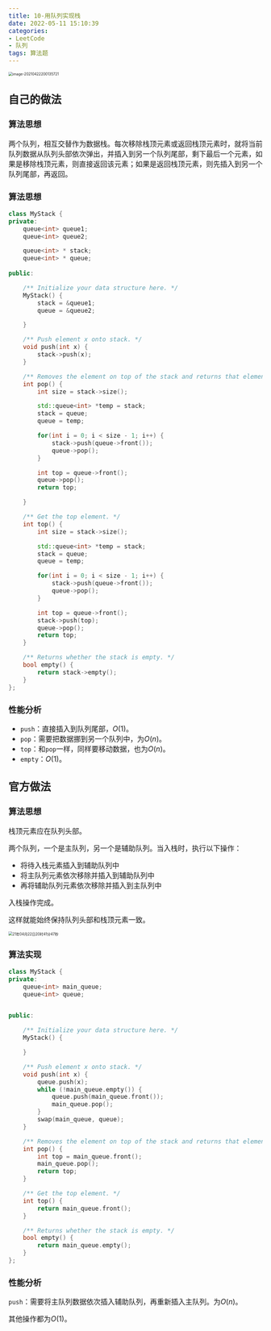 ```yaml
---
title: 10-用队列实现栈
date: 2022-05-11 15:10:39
categories: 
- LeetCode
- 队列
tags: 算法题
---
```




<img src="https://crayon-1302863897.cos.ap-beijing.myqcloud.com/image/image-20210422200135721.png" alt="image-20210422200135721" style="zoom:50%;" />



## 自己的做法

### 算法思想

两个队列，相互交替作为数据栈。每次移除栈顶元素或返回栈顶元素时，就将当前队列数据从队列头部依次弹出，并插入到另一个队列尾部，剩下最后一个元素，如果是移除栈顶元素，则直接返回该元素；如果是返回栈顶元素，则先插入到另一个队列尾部，再返回。



### 算法思想

```c++
class MyStack {
private:
    queue<int> queue1;
    queue<int> queue2;

    queue<int> * stack;
    queue<int> * queue;
    
public:

    /** Initialize your data structure here. */
    MyStack() {
        stack = &queue1;
        queue = &queue2;

    }

    /** Push element x onto stack. */
    void push(int x) {
        stack->push(x);
    }

    /** Removes the element on top of the stack and returns that element. */
    int pop() {
        int size = stack->size();

        std::queue<int> *temp = stack;
        stack = queue;
        queue = temp;

        for(int i = 0; i < size - 1; i++) {
            stack->push(queue->front());
            queue->pop();
        }

        int top = queue->front();
        queue->pop();
        return top;

    }

    /** Get the top element. */
    int top() {
        int size = stack->size();

        std::queue<int> *temp = stack;
        stack = queue;
        queue = temp;

        for(int i = 0; i < size - 1; i++) {
            stack->push(queue->front());
            queue->pop();
        }

        int top = queue->front();
        stack->push(top);
        queue->pop();
        return top;
    }

    /** Returns whether the stack is empty. */
    bool empty() {
        return stack->empty();
    }
};
```



### 性能分析

- `push`：直接插入到队列尾部，$O(1)$。
- `pop`：需要把数据挪到另一个队列中，为$O(n)$。
- `top`：和`pop`一样，同样要移动数据，也为$O(n)$。
- `empty`：$O(1)$。



## 官方做法

### 算法思想

栈顶元素应在队列头部。

两个队列，一个是主队列，另一个是辅助队列。当入栈时，执行以下操作：

- 将待入栈元素插入到辅助队列中
- 将主队列元素依次移除并插入到辅助队列中
- 再将辅助队列元素依次移除并插入到主队列中

入栈操作完成。

这样就能始终保持队列头部和栈顶元素一致。

<img src="https://crayon-1302863897.cos.ap-beijing.myqcloud.com/image/21年04月22日20时41分47秒.gif" alt="21年04月22日20时41分47秒" style="zoom:50%;" />

### 算法实现

```c++
class MyStack {
private:
    queue<int> main_queue;
    queue<int> queue;


public:

    /** Initialize your data structure here. */
    MyStack() {

    }

    /** Push element x onto stack. */
    void push(int x) {
        queue.push(x);
        while (!main_queue.empty()) {
            queue.push(main_queue.front());
            main_queue.pop();
        }
        swap(main_queue, queue);
    }

    /** Removes the element on top of the stack and returns that element. */
    int pop() {
        int top = main_queue.front();
        main_queue.pop();
        return top;
    }

    /** Get the top element. */
    int top() {
        return main_queue.front();
    }

    /** Returns whether the stack is empty. */
    bool empty() {
        return main_queue.empty();
    }
};
```



### 性能分析

`push`：需要将主队列数据依次插入辅助队列，再重新插入主队列。为$O(n)$。

其他操作都为$O(1)$。

